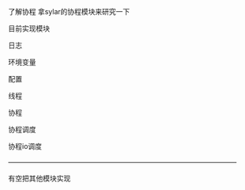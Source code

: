 了解协程 拿sylar的协程模块来研究一下

目前实现模块

  日志
  
  环境变量
  
  配置
  
  线程
  
  协程
  
  协程调度
  
  协程io调度



—————————————————————————————————
  
有空把其他模块实现
